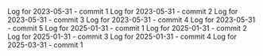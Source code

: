 Log for 2023-05-31 - commit 1
Log for 2023-05-31 - commit 2
Log for 2023-05-31 - commit 3
Log for 2023-05-31 - commit 4
Log for 2023-05-31 - commit 5
Log for 2025-01-31 - commit 1
Log for 2025-01-31 - commit 2
Log for 2025-01-31 - commit 3
Log for 2025-01-31 - commit 4
Log for 2025-03-31 - commit 1
